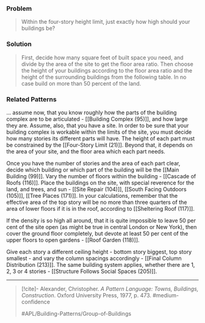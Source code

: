 ### Problem
>Within the four-story height limit, just exactly how high should your buildings be?

### Solution
>First, decide how many square feet of built space you need, and divide by the area of the site to get the floor area ratio. Then choose the height of your buildings according to the floor area ratio and the height of the surrounding buildings from the following table. In no case build on more than 50 percent of the land.

### Related Patterns
... assume now, that you know roughly how the parts of the building complex are to be articulated - [[Building Complex (95)]], and how large they are. Assume, also, that you have a site. In order to be sure that your building complex is workable within the limits of the site, you must decide how many stories its different parts will have. The height of each part must be constrained by the [[Four-Story Limit (21)]]. Beyond that, it depends on the area of your site, and the floor area which each part needs.

Once you have the number of stories and the area of each part clear, decide which building or which part of the building will be the [[Main Building (99)]]. Vary the number of floors within the building - [[Cascade of Roofs (116)]]. Place the buildings on the site, with special reverence for the land, and trees, and sun - [[Site Repair (104)]], [[South Facing Outdoors (105)]], [[Tree Places (171)]]. In your calculations, remember that the effective area of the top story will be no more than three quarters of the area of lower floors if it is in the roof, according to [[Sheltering Roof (117)]].

If the density is so high all around, that it is quite impossible to leave 50 per cent of the site open (as might be true in central London or New York), then cover the ground floor completely, but devote at least 50 per cent of the upper floors to open gardens - [[Roof Garden (118)]].

Give each story a different ceiling height - bottom story biggest, top story smallest - and vary the column spacings accordingly - [[Final Column Distribution (213)]]. The same building system applies, whether there are 1, 2, 3 or 4 stories - [[Structure Follows Social Spaces (205)]].

---

> [!cite]- Alexander, Christopher. _A Pattern Language: Towns, Buildings, Construction_. Oxford University Press, 1977, p. 473.
> #medium-confidence
>
> #APL/Building-Patterns/Group-of-Buildings
